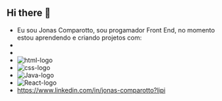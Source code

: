 ## Hi there 👋
- Eu sou Jonas Comparotto, sou progamador Front End, no momento estou aprendendo e criando projetos com:
- <br>
- <br>
- <img src="https://img.shields.io/badge/HTML5-E34F26?style=for-the-badge&logo=html5&logoColor=white" alt="html-logo"/>
- <img src="https://img.shields.io/badge/CSS3-1572B6?style=for-the-badge&logo=css3&logoColor=white" alt="css-logo"/>
- <img src="https://img.shields.io/badge/JavaScript-F7DF1E?style=for-the-badge&logo=javascript&logoColor=black" alt="Java-logo"/>
- <img src="https://img.shields.io/badge/React-20232A?style=for-the-badge&logo=react&logoColor=61DAFB" alt="React-logo"/>
- <a>https://www.linkedin.com/in/jonas-comparotto?lipi</a>
